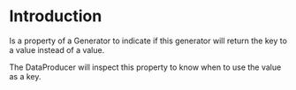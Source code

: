 # Introduction #

Is a property of a Generator to indicate if this generator will return the key to a value instead of a value.

The DataProducer will inspect this property to know when to use the value as a key.